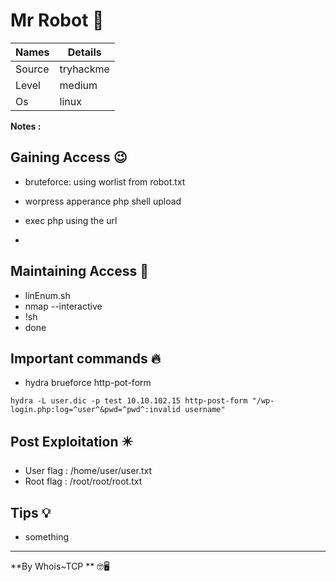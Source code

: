 # Mr Robot 🧭

Names | Details
--------|-----
Source | tryhackme
Level     | medium
Os | linux

**Notes :**





## Gaining Access 😉
- bruteforce: using worlist from  robot.txt
- worpress apperance php shell upload
- exec php using the url

-



## Maintaining Access 🥷
-  linEnum.sh
- nmap --interactive
- !sh
- done


## Important commands 🔥
- hydra brueforce http-pot-form
```
hydra -L user.dic -p test 10.10.102.15 http-post-form "/wp-login.php:log=^user^&pwd=^pwd^:invalid username"
```

## Post Exploitation ✴️
- User flag : /home/user/user.txt
- Root flag : /root/root/root.txt
## Tips 💡
- something


--------------------------------
**By Whois~TCP ** 🤓🖥️










